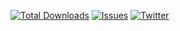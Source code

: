 [![Total Downloads](https://img.shields.io/packagist/dt/muhsenmaqsudi/press.svg)](https://packagist.org/packages/muhsenmaqsudi/press)
[![Issues](https://img.shields.io/github/issues/muhsenmaqsudi/Press)](https://packagist.org/packages/muhsenmaqsudi/press)
[![Twitter](https://img.shields.io/twitter/url?url=https%3A%2F%2Fgithub.com%2Fmuhsenmaqsudi%2FPress)](https://packagist.org/packages/muhsenmaqsudi/press)